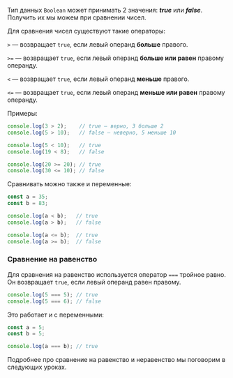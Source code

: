 Тип данных `Boolean` может принимать 2 значения: _**true**_ или _**false**_. Получить их мы можем при сравнении чисел.

Для сравнения чисел существуют такие операторы:

`>` — возвращает `true`, если левый операнд **больше** правого.

`>=` — возвращает `true`, если левый операнд **больше или равен** правому операнду.

`<` — возвращает `true`, если левый операнд **меньше** правого.

`<=` — возвращает `true`, если левый операнд **меньше или равен** правому операнду.

Примеры:

```javascript
console.log(3 > 2);    // true — верно, 3 больше 2
console.log(5 > 10);   // false — неверно, 5 меньше 10

console.log(5 < 10);   // true
console.log(19 < 8);   // false

console.log(20 >= 20); // true
console.log(30 <= 10); // false
```

Сравнивать можно также и переменные:

```javascript
const a = 35;
const b = 83;

console.log(a < b);   // true
console.log(a > b);   // false

console.log(a <= b);  // true
console.log(a >= b);  // false
```


### Сравнение на равенство

Для сравнения на равенство используется оператор `===` тройное равно. Он возвращает `true`, если левый операнд равен правому.
    
```javascript
console.log(5 === 5); // true
console.log(5 === 6); // false
```

Это работает и с переменными:

```javascript
const a = 5;
const b = 5;

console.log(a === b); // true
```

Подробнее про сравнение на равенство и неравенство мы поговорим в следующих уроках.
